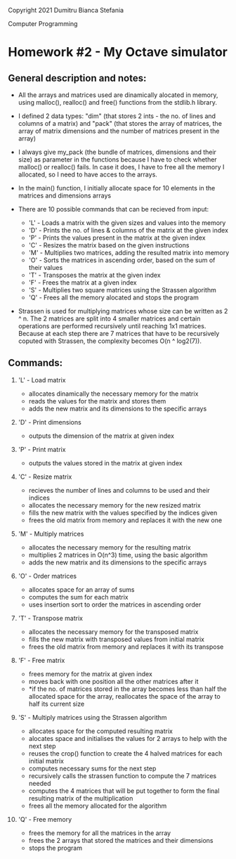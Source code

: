 Copyright 2021 Dumitru Bianca Stefania

Computer Programming

# Homework #2 - My Octave simulator

## General description and notes:

- All the arrays and matrices used are dinamically alocated in memory,
using malloc(), realloc() and free() functions from the stdlib.h library.

- I defined 2 data types: "dim" (that stores 2 ints - the no. of lines and
columns of a matrix) and "pack" (that stores the array of matrices, the 
array of matrix dimensions and the number of matrices present in the array)

- I always give my_pack (the bundle of matrices, dimensions and their size)
as parameter in the functions because I have to check whether malloc() or 
realloc() fails. In case it does, I have to free all the memory I allocated, 
so I need to have acces to the arrays.

- In the main() function, I initially allocate space for 10 elements 
in the matrices and dimensions arrays

- There are 10 possible commands that can be recieved from input:

  - 'L' - Loads a matrix with the given sizes and values into the memory
   - 'D' - Prints the no. of lines & columns of the matrix at the given index
   - 'P' - Prints the values present in the matrix at the given index
   - 'C' - Resizes the matrix based on the given instructions
   - 'M' - Multiplies two matrices, adding the resulted matrix into memory
   - 'O' - Sorts the matrices in ascending order, based on the 
		sum of their values
   - 'T' - Transposes the matrix at the given index
   - 'F' - Frees the matrix at a given index
   - 'S' - Multiplies two square matrices using the Strassen algorithm
   - 'Q' - Frees all the memory alocated and stops the program

- Strassen is used for multiplying matrices whose size can be written
as 2 ^ n. The 2 matrices are split into 4 smaller matrices and certain 
operations are performed recursively until reaching 1x1 matrices.
Because at each step there are 7 matrices that have to be recursively
coputed with Strassen, the complexity becomes O(n ^ log2(7)).

## Commands:

1) 'L' - Load matrix
	- allocates dinamically the necessary memory for the matrix
	- reads the values for the matrix and stores them
	- adds the new matrix and its dimensions to the specific arrays

2) 'D' - Print dimensions
	- outputs the dimension of the matrix at given index

3) 'P' - Print matrix
	- outputs the values stored in the matrix at given index

4) 'C' - Resize matrix
	- recieves the number of lines and columns to be used and their indices
	- allocates the necessary memory for the new resized matrix
	- fills the new matrix with the values specified by the indices given
	- frees the old matrix from memory and replaces it with the new one

5) 'M' - Multiply matrices
	- allocates the necessary memory for the resulting matrix
	- multiplies 2 matrices in O(n^3) time, using the basic algorithm
	- adds the new matrix and its dimensions to the specific arrays

6) 'O' - Order matrices
	- allocates space for an array of sums
	- computes the sum for each matrix
	- uses insertion sort to order the matrices in ascending order

7) 'T' - Transpose matrix
	- allocates the necessary memory for the transposed matrix
	- fills the new matrix with transposed values from initial matrix
	- frees the old matrix from memory and replaces it with its transpose

8) 'F' - Free matrix
	- frees memory for the matrix at given index
	- moves back with one position all the other matrices after it
	- *if the no. of matrices stored in the array becomes less than half 
		the allocated space for the array, reallocates the space of the
		array to half its current size

9) 'S' - Multiply matrices using the Strassen algorithm
	- allocates space for the computed resulting matrix
	- alocates space and initialises the values for 2 arrays to help
		with the next step
	- reuses the crop() function to create the 4 halved matrices for each
		initial matrix
	- computes necessary sums for the next step
	- recursively calls the strassen function to compute the 7 matrices needed
	- computes the 4 matrices that will be put together to form the final
		resulting matrix of the multiplication
	- frees all the memory allocated for the algorithm

10) 'Q' - Free memory
	- frees the memory for all the matrices in the array
	- frees the 2 arrays that stored the matrices and their dimensions
	- stops the program
